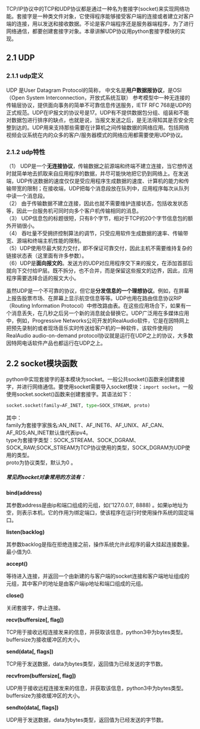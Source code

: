 TCP/IP协议中的TCP和UDP协议都是通过一种名为套接字\(socket\)来实现网络功能。套接字是一种类文件对象，它使得程序能够接受客户端的连接或者建立对客户端的连接，用以发送和接收数据。不论是客户端程序还是服务器端程序，为了进行网络通信，都要创建套接字对象。本章讲解UDP协议用python套接字模块的实现。

## 2.1 UDP

### 2.1.1 udp定义

UDP 是User Datagram Protocol的简称， 中文名是**用户数据报协议**，是OSI（Open System Interconnection，开放式系统互联） 参考模型中一种无连接的传输层协议，提供面向事务的简单不可靠信息传送服务，IETF RFC 768是UDP的正式规范。UDP在IP报文的协议号是17。UDP有不提供数据包分组、组装和不能对数据包进行排序的缺点，也就是说，当报文发送之后，是无法得知其是否安全完整到达的。UDP用来支持那些需要在计算机之间传输数据的网络应用。包括网络视频会议系统在内的众多的客户/服务器模式的网络应用都需要使用UDP协议。

### 2.1.2 udp特性

（1） UDP是一个**无连接协议**，传输数据之前源端和终端不建立连接，当它想传送时就简单地去抓取来自应用程序的数据，并尽可能快地把它扔到网络上。在发送端，UDP传送数据的速度仅仅是受应用程序生成数据的速度、计算机的能力和传输带宽的限制；在接收端，UDP把每个消息段放在队列中，应用程序每次从队列中读一个消息段。  
（2） 由于传输数据不建立连接，因此也就不需要维护连接状态，包括收发状态等，因此一台服务机可同时向多个客户机传输相同的消息。  
（3） UDP信息包的标题很短，只有8个字节，相对于TCP的20个字节信息包的额外开销很小。  
（4） 吞吐量不受拥挤控制算法的调节，只受应用软件生成数据的速率、传输带宽、源端和终端主机性能的限制。  
（5）UDP使用尽最大努力交付，即不保证可靠交付，因此主机不需要维持复杂的链接状态表（这里面有许多参数）。  
（6）UDP是**面向报文的**。发送方的UDP对应用程序交下来的报文，在添加首部后就向下交付给IP层。既不拆分，也不合并，而是保留这些报文的边界，因此，应用程序需要选择合适的报文大小。

虽然UDP是一个不可靠的协议，但它是**分发信息的一个理想协议**。例如，在屏幕上报告股票市场、在屏幕上显示航空信息等等。UDP也用在路由信息协议RIP（Routing Information Protocol）中修改路由表。在这些应用场合下，如果有一个消息丢失，在几秒之后另一个新的消息就会替换它。UDP广泛用在多媒体应用中，例如，Progressive Networks公司开发的RealAudio软件，它是在因特网上把预先录制的或者现场音乐实时传送给客户机的一种软件，该软件使用的RealAudio audio-on-demand protocol协议就是运行在UDP之上的协议，大多数因特网电话软件产品也都运行在UDP之上。

## 2.2 socket模块函数

python中实现套接字的基本模块为socket。一般公共socket\(\)函数来创建套接字，并进行网络通信。要使用socket需要导入socket模块：`import socket`。一般使用socket.socket\(\)函数来创建套接字。其语法如下：

```py
socket.socket(family=AF_INET, type=SOCK_STREAM, proto)
```

其中：  
family为套接字家族名:AN\_INET、AF\_INET6、AF\_UNIX、AF\_CAN、AF\_RDS;AN\_INET默认值代表ipv4。  
type为套接字类型：SOCK\_STREAM、SOCK\_DGRAM、SOCK\_RAW;SOCK\_STREAM为TCP协议使用的类型，SOCK\_DGRAM为UDP使用的类型。  
proto为协议类型，默认为0 。

##### 常见的socket对象常用的方法有：

**bind\(address\)**

其参数address是由ip和端口组成的元组，如\('127.0.0.1', 8888\) 。如果ip地址为空，则表示本机，它的作用为绑定端口，使该程序在运行时使用操作系统的固定端口。

**listen\(backlog\)**

其参数backlog是指在拒绝连接之前，操作系统允许此程序的最大挂起连接数量。最小值为0.

**accept\(\)**

等待进入连接，并返回一个由新建的与客户端的socket连接和客户端地址组成的元组，其中客户的地址是由客户端ip地址和端口组成的元组。

**close\(\)**

关闭套接字，停止连接。

**recv\(buffersize\[, flag\]\)**

TCP用于接收远程连接发来的信息，并获取该信息，python3中为bytes类型。buffersize为接收缓冲区的大小。

**send\(data\[, flags\]\)**

TCP用于发送数据，data为bytes类型，返回值为已经发送的字节数。

**recvfrom\(buffersize\[, flag\]\)**

UDP用于接收远程连接发来的信息，并获取该信息，python3中为bytes类型。buffersize为接收缓冲区的大小。

**sendto\(data\[, flags\]\)**

UDP用于发送数据，data为bytes类型，返回值为已经发送的字节数。



